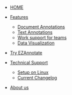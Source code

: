 * [HOME](/)

<!--* [Features](how-it-works/index)-->

* [Features]()
  * [Document Annotations](how-it-works/tasks)
  * [Text Annotations](how-it-works/txt-annotation)
  * [Work support for teams](how-it-works/multi-user-support)
  * [Data Visualization](how-it-works/data-vis)
  <!-- * [Architecture](how-it-works/architecture) -->

* [Try EZAnnotate](https://ezannotate.ai4bharat.org)

<!-- * [Technical Details](code/index)
  * [Developing](code/developing)
  * [Building on Linux](Building_on_Linux)
  * [Hosting](code/hosting) -->
  

* [Technical Support]()
  * [Setup on Linux](Building_on_Linux)
  * [Current Changelog](changelog)

* [About us](about)
